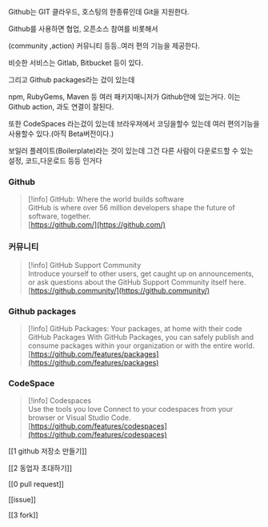 Github는 GIT 클라우드, 호스팅의 한종류인데 Git을 지원한다.

Github를 사용하면 협업, 오픈소스 참여를 비롯해서

(community ,action) 커뮤니티 등등..여러 편의 기능을 제공한다.

비슷한 서비스는 Gitlab, Bitbucket 등이 있다.

그리고 Github packages라는 겄이 있는데

npm, RubyGems, Maven 등 여러 패키지매니저가 Github안에 있는거다. 이는 Github action, 과도 연결이 잘된다.

또한 CodeSpaces 라는겄이 있는데 브라우져에서 코딩을할수 있는데 여러 편의기능을 사용할수 있다.(아직 Beta버전이다.)

보일러 플레이트(Boilerplate)라는 것이 있는데 그건 다른 사람이 다운로드할 수 있는 설정, 코드,다운로드 등등 인거다

### Github

> [!info] GitHub: Where the world builds software  
> GitHub is where over 56 million developers shape the future of software, together.  
> [https://github.com/](https://github.com/)  

### 커뮤니티

> [!info] GitHub Support Community  
> Introduce yourself to other users, get caught up on announcements, or ask questions about the GitHub Support Community itself here.  
> [https://github.community/](https://github.community/)  

### Github packages

> [!info] GitHub Packages: Your packages, at home with their code  
> GitHub Packages With GitHub Packages, you can safely publish and consume packages within your organization or with the entire world.  
> [https://github.com/features/packages](https://github.com/features/packages)  

### CodeSpace

> [!info] Codespaces  
> Use the tools you love Connect to your codespaces from your browser or Visual Studio Code.  
> [https://github.com/features/codespaces](https://github.com/features/codespaces)  

[[1 github 저장소 만들기]]

[[2 동업자 초대하기]]

[[0 pull request]]

[[issue]]

[[3 fork]]